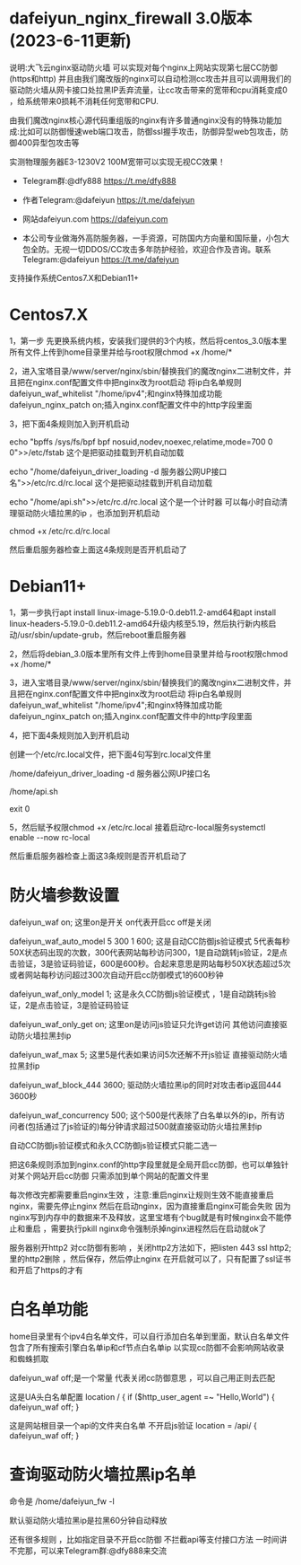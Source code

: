 # dafeiyun_nginx_firewall 3.0版本(2023-6-11更新)

说明:大飞云nginx驱动防火墙 可以实现对每个nginx上网站实现第七层CC防御(https和http) 
并且由我们魔改版的nginx可以自动检测cc攻击并且可以调用我们的驱动防火墙从网卡接口处拉黑IP丢弃流量，让cc攻击带来的宽带和cpu消耗变成0 ，给系统带来0损耗不消耗任何宽带和CPU.

由我们魔改nginx核心源代码重组版的nginx有许多普通nginx没有的特殊功能加成:比如可以防御慢速web端口攻击，防御ssl握手攻击，防御异型web包攻击，防御400异型包攻击等

实测物理服务器E3-1230V2  100M宽带可以实现无视CC效果！

* Telegram群:@dfy888 https://t.me/dfy888  
* 作者Telegram:@dafeiyun https://t.me/dafeiyun
* 网站dafeiyun.com https://dafeiyun.com

* 本公司专业做海外高防服务器，一手资源，可防国内方向量和国际量，小包大包全防。无视一切DDOS/CC攻击多年防护经验，欢迎合作及咨询。联系Telegram:@dafeiyun https://t.me/dafeiyun


支持操作系统Centos7.X和Debian11+


# Centos7.X

1，第一步 先更换系统内核，安装我们提供的3个内核，然后将centos_3.0版本里所有文件上传到home目录里并给与root权限chmod +x /home/*

2，进入宝塔目录/www/server/nginx/sbin/替换我们的魔改nginx二进制文件，并且把在nginx.conf配置文件中把nginx改为root启动 将ip白名单规则dafeiyun_waf_whitelist "/home/ipv4";和nginx特殊加成功能dafeiyun_nginx_patch on;插入nginx.conf配置文件中的http字段里面

3，把下面4条规则加入到开机启动

echo "bpffs  /sys/fs/bpf  bpf  nosuid,nodev,noexec,relatime,mode=700  0 0">>/etc/fstab    这个是把驱动挂载到开机自动加载

echo "/home/dafeiyun_driver_loading -d 服务器公网UP接口名">>/etc/rc.d/rc.local   这个是把驱动挂载到开机自动加载

echo "/home/api.sh">>/etc/rc.d/rc.local  这个是一个计时器 可以每小时自动清理驱动防火墙拉黑的ip ，也添加到开机启动

chmod +x /etc/rc.d/rc.local

然后重启服务器检查上面这4条规则是否开机启动了

# Debian11+

1，第一步执行apt install linux-image-5.19.0-0.deb11.2-amd64和apt install linux-headers-5.19.0-0.deb11.2-amd64升级内核至5.19，然后执行新内核启动/usr/sbin/update-grub，然后reboot重启服务器

2，然后将debian_3.0版本里所有文件上传到home目录里并给与root权限chmod +x /home/*

3，进入宝塔目录/www/server/nginx/sbin/替换我们的魔改nginx二进制文件，并且把在nginx.conf配置文件中把nginx改为root启动 将ip白名单规则dafeiyun_waf_whitelist "/home/ipv4";和nginx特殊加成功能dafeiyun_nginx_patch on;插入nginx.conf配置文件中的http字段里面

4，把下面4条规则加入到开机启动

创建一个/etc/rc.local文件，把下面4句写到rc.local文件里

/home/dafeiyun_driver_loading -d 服务器公网UP接口名

/home/api.sh

exit 0

5，然后赋予权限chmod +x /etc/rc.local   接着启动rc-local服务systemctl enable --now rc-local

然后重启服务器检查上面这3条规则是否开机启动了



# 防火墙参数设置

dafeiyun_waf on;   这里on是开关  on代表开启cc   off是关闭

dafeiyun_waf_auto_model 5 300 1 600;  这是自动CC防御js验证模式 5代表每秒50X状态码出现的次数，300代表网站每秒访问300，1是自动跳转js验证，2是点击验证，3是验证码验证，600是600秒。合起来意思是网站每秒50X状态超过5次或者网站每秒访问超过300次自动开启cc防御模式1的600秒钟

dafeiyun_waf_only_model 1;   这是永久CC防御js验证模式 ，1是自动跳转js验证，2是点击验证，3是验证码验证

dafeiyun_waf_only_get on;  这里on是访问js验证只允许get访问  其他访问直接驱动防火墙拉黑封ip

dafeiyun_waf_max 5;  这里5是代表如果访问5次还解不开js验证 直接驱动防火墙拉黑封ip

dafeiyun_waf_block_444 3600;  驱动防火墙拉黑ip的同时对攻击者ip返回444 3600秒
  
dafeiyun_waf_concurrency 500; 这个500是代表除了白名单以外的ip，所有访问者(包括通过了js验证的)每分钟请求超过500就直接驱动防火墙拉黑封ip

自动CC防御js验证模式和永久CC防御js验证模式只能二选一

把这6条规则添加到nginx.conf的http字段里就是全局开启cc防御，也可以单独针对某个网站开启cc防御 只需添加到单个网站的配置文件里

每次修改完都需要重启nginx生效 ，注意:重启nginx让规则生效不能直接重启nginx，需要先停止nginx 然后在启动nginx，因为直接重启nginx可能会失败 因为nginx写到内存中的数据来不及释放，这里宝塔有个bug就是有时候nginx会不能停止和重启 ，需要执行pkill nginx命令强制杀掉nginx进程然后在启动就ok了

服务器别开http2 对cc防御有影响 ，关闭http2方法如下，把listen 443 ssl http2;里的http2删除 ，然后保存，然后停止nginx 在开启就可以了，只有配置了ssl证书和开启了https的才有

# 白名单功能
home目录里有个ipv4白名单文件，可以自行添加白名单到里面，默认白名单文件 包含了所有搜索引擎白名单ip和cf节点白名单ip 以实现cc防御不会影响网站收录和蜘蛛抓取

dafeiyun_waf off;是一个常量 代表关闭cc防御意思 ，可以自己用正则去匹配

这是UA头白名单配置 location / { if ($http_user_agent =~ "Hello,World") { dafeiyun_waf off; }

这是网站根目录一个api的文件夹白名单 不开启js验证 location = /api/ { dafeiyun_waf off; }

# 查询驱动防火墙拉黑ip名单

命令是 /home/dafeiyun_fw -l

默认驱动防火墙拉黑ip是拉黑60分钟自动释放

还有很多规则 ，比如指定目录不开启cc防御 不拦截api等支付接口方法 一时间讲不完那，可以来Telegram群:@dfy888来交流 
